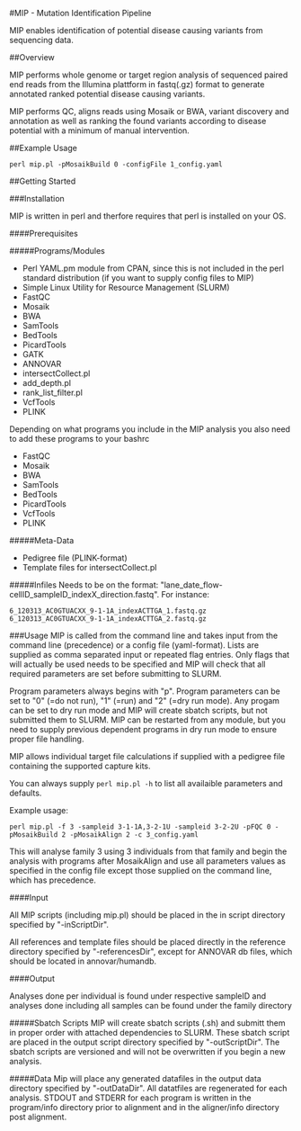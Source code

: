 #MIP - Mutation Identification Pipeline

MIP enables identification of potential disease causing variants from sequencing data. 

##Overview

MIP performs whole genome or target region analysis of sequenced paired end reads from the Illumina plattform in 
fastq(.gz) format to generate annotated ranked potential disease causing variants. 

MIP performs QC, aligns reads using Mosaik or BWA, variant discovery and annotation as well as ranking the found 
variants according to disease potential with a minimum of manual intervention.

##Example Usage
```
perl mip.pl -pMosaikBuild 0 -configFile 1_config.yaml
```

##Getting Started

###Installation

MIP is written in perl and therfore requires that perl is installed on your OS. 

####Prerequisites

#####Programs/Modules
- Perl YAML.pm module from CPAN, since this is not included in the perl standard distribution (if you want to 
  supply config files to MIP)
- Simple Linux Utility for Resource Management (SLURM)
- FastQC
- Mosaik
- BWA
- SamTools
- BedTools
- PicardTools
- GATK
- ANNOVAR
- intersectCollect.pl
- add_depth.pl
- rank_list_filter.pl
- VcfTools
- PLINK

Depending on what programs you include in the MIP analysis you also need to add these programs to your bashrc

- FastQC
- Mosaik
- BWA
- SamTools
- BedTools
- PicardTools
- VcfTools
- PLINK

#####Meta-Data
- Pedigree file (PLINK-format)
- Template files for intersectCollect.pl

#####Infiles
Needs to be on the format: "lane_date_flow-cellID_sampleID_indexX_direction.fastq".  For instance:

```
6_120313_AC0GTUACXX_9-1-1A_indexACTTGA_1.fastq.gz
6_120313_AC0GTUACXX_9-1-1A_indexACTTGA_2.fastq.gz
```

###Usage
MIP is called from the command line and takes input from the command line (precedence) or a config file (yaml-format).
Lists are supplied as comma separated input or repeated flag entries. Only flags that will actually be used needs to 
be specified and MIP will check that all required parameters are set before submitting to SLURM. 

Program parameters always begins with "p". Program parameters can be set to "0" (=do not run), "1" (=run) and "2" 
(=dry run mode). Any progam can be set to dry run mode and MIP will create sbatch scripts, but not submitted them to 
SLURM. MIP can be restarted from any module, but you need to supply previous dependent programs in dry run mode to 
ensure proper file handling. 

MIP allows individual target file calculations if supplied with a pedigree file containing the supported capture kits.

You can always supply ```perl mip.pl -h``` to list all availaible parameters and defaults.  

Example usage:
```
perl mip.pl -f 3 -sampleid 3-1-1A,3-2-1U -sampleid 3-2-2U -pFQC 0 -pMosaikBuild 2 -pMosaikAlign 2 -c 3_config.yaml
```
This will analyse family 3 using 3 individuals from that family and begin the analysis with programs after 
MosaikAlign and use all parameters values as specified in the config file except those supplied on the command line, 
which has precedence.

####Input

All MIP scripts (including mip.pl) should be placed in the in script directory specified by "-inScriptDir".

All references and template files should be placed directly in the reference directory specified by "-referencesDir",
except for ANNOVAR db files, which should be located in annovar/humandb.

####Output

Analyses done per individual is found under respective sampleID and analyses done including all samples can be found
under the family directory

#####Sbatch Scripts
MIP will create sbatch scripts (.sh) and submitt them in proper order with attached dependencies to SLURM. These sbatch 
script are placed in the output script directory specified by "-outScriptDir". The sbatch scripts are versioned and will
not be overwritten if you begin a new analysis.

#####Data
Mip will place any generated datafiles in the output data directory specified by "-outDataDir". All datatfiles are 
regenerated for each analysis. STDOUT and STDERR for each program is written in the program/info directory prior to 
alignment and in the aligner/info directory post alignment. 
